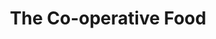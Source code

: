 ---
title: "The Co-operative Food"
url: /bridgwater/the-co-operative-food-nokoto-drive/
shop: convenience
---